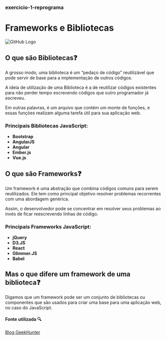### exercicio-1-reprograma

# Frameworks e Bibliotecas

![GitHub Logo](https://i.stack.imgur.com/9v5bJ.png)

## O que são Bibliotecas:question: 
A grosso modo, uma biblioteca é um “pedaço de código” reutilizável que pode servir de base para a implementação de outros códigos.

A ideia de utilização de uma Biblioteca é a de reutilizar códigos existentes para não perder tempo escrevendo códigos que outro programador já escreveu.

Em outras palavras, é um arquivo que contém um monte de funções, e essas funções realizam alguma tarefa útil para sua aplicação web.

### Principais Bibliotecas JavaScript:
- **Bootstrap**
- **AngularJS**
- **Angular** 
- **Ember.js**
- **Vue.js**

## O que são Frameworks:question:
Um framework é uma abstração que combina códigos comuns para serem reutilizados. Ele tem como principal objetivo resolver problemas recorrentes com uma abordagem genérica.

Assim, o desenvolvedor pode se concentrar em resolver seus problemas ao invés de ficar reescrevendo linhas de código.

### Principais Frameworks JavaScript:
- **jQuery**
- **D3.JS**
- **React**
- **Glimmer.JS**
- **Babel**

## Mas o que difere um framework de uma biblioteca:question:

Digamos que um framework pode ser um conjunto de bibliotecas ou componentes que são usados para criar uma base para uma aplicação web, no caso do JavaScript.

#### Fonte utilizada :mag:
[Blog GeekHunter](https://blog.geekhunter.com.br/frameworks-javascript-e-bibliotecas-java/amp/#Principais_frameworks_JavaScript_que_voce_precisa_conhecer)






